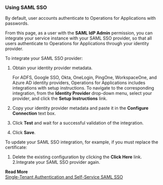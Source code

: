 ### Using SAML SSO
By default, user accounts authenticate to Operations for Applications with passwords.

From this page, as a user with the **SAML IdP Admin** permission, you can integrate your service instance with your SAML SSO provider, so that all users authenticate to Operations for Applications through your identity provider.

To integrate your SAML SSO provider:
1. Obtain your identity provider metadata.

    For ADFS, Google SSO, Okta, OneLogin, PingOne, WorkspaceOne, and Azure AD identity providers, Operations for Applications includes integrations with setup instructions. To navigate to the corresponding integration, from the **Identity Provider** drop-down menu, select your provider, and click the **Setup Instructions** link.
2. Copy your identity provider metadata and paste it in the **Configure Connection** text box.
3. Click **Test** and wait for a successful validation of the integration.
4. Click **Save**.

To update your SAML SSO integration, for example, if you must replace the certificate:
1. Delete the existing configuration by clicking the **Click Here** link.
2.Integrate your SAML SSO provider again.

**Read More**<br/>
[Single-Tenant Authentication and Self-Service SAML SSO](https://docs.wavefront.com/auth_self_service_sso.html)
